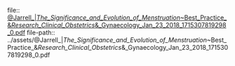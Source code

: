 file:: [@Jarrell_|_The_Significance_and_Evolution_of_Menstruation_~Best_Practice_&_Research_Clinical_Obstetrics_&_Gynaecology_Jan_23_2018_1715307819298_0.pdf](../assets/@Jarrell_|_The_Significance_and_Evolution_of_Menstruation_~Best_Practice_&_Research_Clinical_Obstetrics_&_Gynaecology_Jan_23_2018_1715307819298_0.pdf)
file-path:: ../assets/@Jarrell_|_The_Significance_and_Evolution_of_Menstruation_~Best_Practice_&_Research_Clinical_Obstetrics_&_Gynaecology_Jan_23_2018_1715307819298_0.pdf
